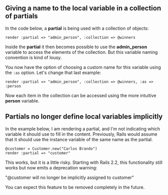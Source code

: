 ## Giving a name to the local variable in a collection of partials

In the code below, a **partial** is being used with a collection of objects:

	render :partial => "admin_person", :collection => @winners

Inside the **partial** it then becomes possible to use the **admin\_person** variable to access the elements of the collection. But this variable naming convention is kind of lousy.

You now have the option of choosing a custom name for this variable using the `:as` option. Let's change that last example:

	render :partial => "admin_person", :collection => @winners, :as => :person

Now each item in the collection can be accessed using the more intuitive **person** variable.

## Partials no longer define local variables implicitly

In the example below, I am rendering a partial, and I'm not indicating which variable it should use to fill in the content. Previously, Rails would assume that it should use the instance variable of the same name as the partial.

	@customer = Customer.new("Carlos Brando")
	render :partial => "customer"

This works, but it is a little risky. Starting with Rails 2.2, this functionality still works but now emits a deprecation warning:

"@customer will no longer be implicitly assigned to customer"

You can expect this feature to be removed completely in the future.
